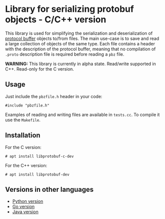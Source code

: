 # Library for serializing protobuf objects - C/C++ version

This library is used for simplifying the serialization and deserialization of [protocol buffer](https://developers.google.com/protocol-buffers/) objects to/from files.
The main use-case is to save and read a large collection of objects of the same type.
Each file contains a header with the description of the protocol buffer, meaning that no compilation of `.proto` description file is required before reading a `pbz` file.

**WARNING:** This library is currently in alpha state. Read/write supported in C++. Read-only for the C version.

## Usage

Just include the `pbzfile.h` header in your code:
```
#include "pbzfile.h"
```

Examples of reading and writing files are available in `tests.cc`. To compile it use the `Makefile`.

## Installation

For the C version:
```
# apt install libprotobuf-c-dev
```

For the C++ version:
```
# apt install libprotobuf-dev
```


## Versions in other languages

- [Python version](https://github.com/fabgeyer/pbzlib-py)
- [Go version](https://github.com/fabgeyer/pbzlib-go)
- [Java version](https://github.com/fabgeyer/pbzlib-java)
